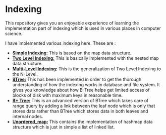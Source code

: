 # Indexing
This repository gives you an enjoyable experience of learning the implementation part of indexing which is used in various places in computer science.

I have implemented various indexing here. These are :
- **[Simple Indexing:](https://gitlab.com/NBSPRG/indexing-implementation/-/blob/main/1.simple_indexing.cpp)** This is based on the map data structure.
- **[Two Level Indexing:](https://gitlab.com/NBSPRG/indexing-implementation/-/blob/main/2.two_level_indexing.cpp)** This is basically implemented with the nested map data structure. 
- **[Multi-Level Indexing:](https://gitlab.com/NBSPRG/indexing-implementation/-/blob/main/3.multi_level_indexing.cpp)** This is the generalization of Two Level Indexing to the N-Level. 
- **[BTree:](https://gitlab.com/NBSPRG/indexing-implementation/-/blob/main/4.btree.cpp)** This has been implemented in order to get the thorough understanding of how the indexing works in database and file system. It gives you knowledge about how B-Tree helps get limited access of blocks of disk with maximum keys in reasonable time.
- **[B+ Tree:](https://gitlab.com/NBSPRG/indexing-implementation/-/blob/main/5.b+tree.cpp)** This is an advanced version of BTree which takes care of range query by adding a link between the leaf node which is only that stores data rather than BTree which stores data in both leaves and internal nodes.
- **[Unordered_map:](https://gitlab.com/NBSPRG/indexing-implementation/-/blob/main/6.unordered_map_implementation.cpp)** This contains the implementation of hashmap data structure which is just in simple a list of linked list.
